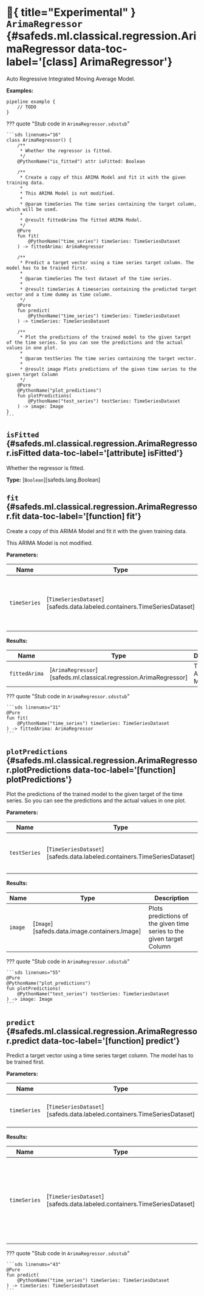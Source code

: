 # :test_tube:{ title="Experimental" } <code class="doc-symbol doc-symbol-class"></code> `ArimaRegressor` {#safeds.ml.classical.regression.ArimaRegressor data-toc-label='[class] ArimaRegressor'}

Auto Regressive Integrated Moving Average Model.

**Examples:**

```sds
pipeline example {
    // TODO
}
```

??? quote "Stub code in `ArimaRegressor.sdsstub`"

    ```sds linenums="16"
    class ArimaRegressor() {
        /**
         * Whether the regressor is fitted.
         */
        @PythonName("is_fitted") attr isFitted: Boolean

        /**
         * Create a copy of this ARIMA Model and fit it with the given training data.
         *
         * This ARIMA Model is not modified.
         *
         * @param timeSeries The time series containing the target column, which will be used.
         *
         * @result fittedArima The fitted ARIMA Model.
         */
        @Pure
        fun fit(
            @PythonName("time_series") timeSeries: TimeSeriesDataset
        ) -> fittedArima: ArimaRegressor

        /**
         * Predict a target vector using a time series target column. The model has to be trained first.
         *
         * @param timeSeries The test dataset of the time series.
         *
         * @result timeSeries A timeseries containing the predicted target vector and a time dummy as time column.
         */
        @Pure
        fun predict(
            @PythonName("time_series") timeSeries: TimeSeriesDataset
        ) -> timeSeries: TimeSeriesDataset

        /**
         * Plot the predictions of the trained model to the given target of the time series. So you can see the predictions and the actual values in one plot.
         *
         * @param testSeries The time series containing the target vector.
         *
         * @result image Plots predictions of the given time series to the given target Column
         */
        @Pure
        @PythonName("plot_predictions")
        fun plotPredictions(
            @PythonName("test_series") testSeries: TimeSeriesDataset
        ) -> image: Image
    }
    ```

## <code class="doc-symbol doc-symbol-attribute"></code> `isFitted` {#safeds.ml.classical.regression.ArimaRegressor.isFitted data-toc-label='[attribute] isFitted'}

Whether the regressor is fitted.

**Type:** [`Boolean`][safeds.lang.Boolean]

## <code class="doc-symbol doc-symbol-function"></code> `fit` {#safeds.ml.classical.regression.ArimaRegressor.fit data-toc-label='[function] fit'}

Create a copy of this ARIMA Model and fit it with the given training data.

This ARIMA Model is not modified.

**Parameters:**

| Name | Type | Description | Default |
|------|------|-------------|---------|
| `timeSeries` | [`TimeSeriesDataset`][safeds.data.labeled.containers.TimeSeriesDataset] | The time series containing the target column, which will be used. | - |

**Results:**

| Name | Type | Description |
|------|------|-------------|
| `fittedArima` | [`ArimaRegressor`][safeds.ml.classical.regression.ArimaRegressor] | The fitted ARIMA Model. |

??? quote "Stub code in `ArimaRegressor.sdsstub`"

    ```sds linenums="31"
    @Pure
    fun fit(
        @PythonName("time_series") timeSeries: TimeSeriesDataset
    ) -> fittedArima: ArimaRegressor
    ```

## <code class="doc-symbol doc-symbol-function"></code> `plotPredictions` {#safeds.ml.classical.regression.ArimaRegressor.plotPredictions data-toc-label='[function] plotPredictions'}

Plot the predictions of the trained model to the given target of the time series. So you can see the predictions and the actual values in one plot.

**Parameters:**

| Name | Type | Description | Default |
|------|------|-------------|---------|
| `testSeries` | [`TimeSeriesDataset`][safeds.data.labeled.containers.TimeSeriesDataset] | The time series containing the target vector. | - |

**Results:**

| Name | Type | Description |
|------|------|-------------|
| `image` | [`Image`][safeds.data.image.containers.Image] | Plots predictions of the given time series to the given target Column |

??? quote "Stub code in `ArimaRegressor.sdsstub`"

    ```sds linenums="55"
    @Pure
    @PythonName("plot_predictions")
    fun plotPredictions(
        @PythonName("test_series") testSeries: TimeSeriesDataset
    ) -> image: Image
    ```

## <code class="doc-symbol doc-symbol-function"></code> `predict` {#safeds.ml.classical.regression.ArimaRegressor.predict data-toc-label='[function] predict'}

Predict a target vector using a time series target column. The model has to be trained first.

**Parameters:**

| Name | Type | Description | Default |
|------|------|-------------|---------|
| `timeSeries` | [`TimeSeriesDataset`][safeds.data.labeled.containers.TimeSeriesDataset] | The test dataset of the time series. | - |

**Results:**

| Name | Type | Description |
|------|------|-------------|
| `timeSeries` | [`TimeSeriesDataset`][safeds.data.labeled.containers.TimeSeriesDataset] | A timeseries containing the predicted target vector and a time dummy as time column. |

??? quote "Stub code in `ArimaRegressor.sdsstub`"

    ```sds linenums="43"
    @Pure
    fun predict(
        @PythonName("time_series") timeSeries: TimeSeriesDataset
    ) -> timeSeries: TimeSeriesDataset
    ```
